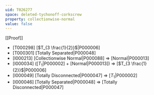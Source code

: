 ```yaml
---
uid: T026277
space: deleted-tychonoff-corkscrew
property: collectionwise-normal
value: false
---
```

[[Proof]]

* [T000298] [$T_{3 \frac{1}{2}}$|P000006]
* [T000301] [Totally Separated|P000048]
* [I000213] [Collectionwise Normal|P000088] => [Normal|P000013]
* [I000034] ([$T_1$|P000002] + [Normal|P000013]) => [$T_{3 \frac{1}{2}}$|P000006]
* [I000049] [Totally Disconnected|P000047] => [$T_1$|P000002]
* [I000046] [Totally Separated|P000048] => [Totally Disconnected|P000047]

